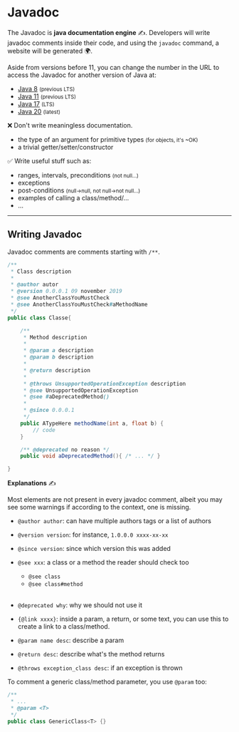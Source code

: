 # Javadoc

<div class="row row-cols-md-2"><div>

The Javadoc is **java documentation engine** ✍️. Developers will write javadoc comments inside their code, and using the `javadoc` command, a website will be generated 🌍.

Aside from versions before 11, you can change the number in the URL to access the Javadoc for another version of Java at:

* [Java 8](https://docs.oracle.com/javase/8/docs/api/overview-summary.html) <small>(previous LTS)</small>
* [Java 11](https://docs.oracle.com/en/java/javase/11/docs/api/index.html) <small>(previous LTS)</small>
* [Java 17](https://docs.oracle.com/en/java/javase/17/docs/api/index.html) <small>(LTS)</small>
* [Java 20](https://docs.oracle.com/en/java/javase/20/docs/api/index.html) <small>(latest)</small>

</div><div>

❌ Don't write meaningless documentation.

* the type of an argument for primitive types <small>(for objects, it's ~OK)</small>
* a trivial getter/setter/constructor

✅ Write useful stuff such as:

* ranges, intervals, preconditions <small>(not null...)</small>
* exceptions
* post-conditions <small>(null->null, not null->not null...)</small>
* examples of calling a class/method/...
* ...
</div></div>

<hr class="sep-both">

## Writing Javadoc

<div class="row row-cols-md-2"><div>

Javadoc comments are comments starting with `/**`.

```java
/**
 * Class description
 *
 * @author autor
 * @version 0.0.0.1 09 november 2019
 * @see AnotherClassYouMustCheck
 * @see AnotherClassYouMustCheck#aMethodName
 */
public class Classe{

    /**
     * Method description
     *
     * @param a description
     * @param b description
     *
     * @return description
     *
     * @throws UnsupportedOperationException description
     * @see UnsupportedOperationException
     * @see #aDeprecatedMethod()
     *
     * @since 0.0.0.1
     */
    public ATypeHere methodName(int a, float b) {
        // code
    }

    /** @deprecated no reason */
    public void aDeprecatedMethod(){ /* ... */ }

}
```
</div><div>

**Explanations** ✍️

Most elements are not present in every javadoc comment, albeit you may see some warnings if according to the context, one is missing.

* `@author author`: can have multiple authors tags or a list of authors

* `@version version`: for instance, `1.0.0.0 xxxx-xx-xx`

* `@since version`: since which version this was added

* `@see xxx`: a class or a method the reader should check too
    * `@see class`
    * `@see class#method`<br><span>&nbsp;</span>

* `@deprecated why`: why we should not use it

* `{@link xxxx}`: inside a param, a return, or some text, you can use this to create a link to a class/method.

* `@param name desc`: describe a param
* `@return desc`: describe what's the method returns
* `@throws exception_class desc`: if an exception is thrown

To comment a generic class/method parameter, you use `@param` too:

```java
/**
 * ...
 * @param <T>
 */
public class GenericClass<T> {}
```
</div></div>